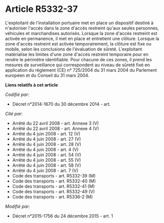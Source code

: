 # Article R5332-37

L'exploitant de l'installation portuaire met en place un dispositif destiné à n'autoriser l'accès dans la zone d'accès
restreint qu'aux seules personnes, véhicules et marchandises autorisés. Lorsque la zone d'accès restreint est activée en
permanence, il met en place et entretient une clôture. Lorsque la zone d'accès restreint est activée temporairement, la
clôture est fixe ou mobile, selon les conclusions de l'évaluation de sûreté. L'exploitant matérialise les limites d'une zone
d'accès restreint temporaire pour en rendre le périmètre identifiable. Pour chacune de ces zones, il prend les mesures de
surveillance qui correspondent au niveau de sûreté fixé en application du règlement (CE) n° 725/2004 du 31 mars 2004 du
Parlement européen et du Conseil du 31 mars 2004.

**Liens relatifs à cet article**

_Codifié par_:

  - Décret n°2014-1670 du 30 décembre 2014 - art.

_Cité par_:

  - Arrêté du 22 avril 2008 - art. Annexe 3 (V)
  - Arrêté du 22 avril 2008 - art. Annexe 4 (V)
  - Arrêté du 4 juin 2008 - art. 12 (V)
  - Arrêté du 4 juin 2008 - art. 27 (V)
  - Arrêté du 4 juin 2008 - art. 28 (V)
  - Arrêté du 4 juin 2008 - art. 4 (V)
  - Arrêté du 4 juin 2008 - art. 54 (V)
  - Arrêté du 4 juin 2008 - art. 55 (V)
  - Arrêté du 4 juin 2008 - art. 58 (V)
  - Arrêté du 4 juin 2008 - art. 7 (V)
  - Code des transports - art. R5332-39 (M)
  - Code des transports - art. R5332-40 (M)
  - Code des transports - art. R5332-41 (M)
  - Code des transports - art. R5332-49 (V)
  - Code des transports - art. R5336-2 (M)

_Modifié par_:

  - Décret n°2015-1756 du 24 décembre 2015 - art. 1

